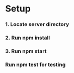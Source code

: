 # Setup
### 1. Locate server directory
### 2. Run npm install
### 3. Run npm start
### Run npm test for testing
